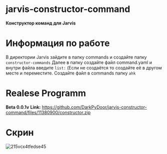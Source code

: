 # jarvis-constructor-command
**Конструктор команд для Jarvis**

# Информация по работе
В директории Jarvis зайдите в папку commands и создайте папку ```constructor-commands```
Далее в папку создайте файл command.yaml и внутри файла введите ```list:``` (Если не создаётся то создайте её в другом месте и переместите.
Создайте файл в commands папку ```ahk```

# Realese Programm
**Beta 0.0.1v**
**Link:** https://github.com/DarkPyDoor/jarvis-constructor-command/files/11380900/constructor.zip

# Скрин
![215vcx4tfedse45](https://user-images.githubusercontent.com/40738180/235871577-c02e03e4-1110-486a-8cec-b885cc3dd8a1.png)
